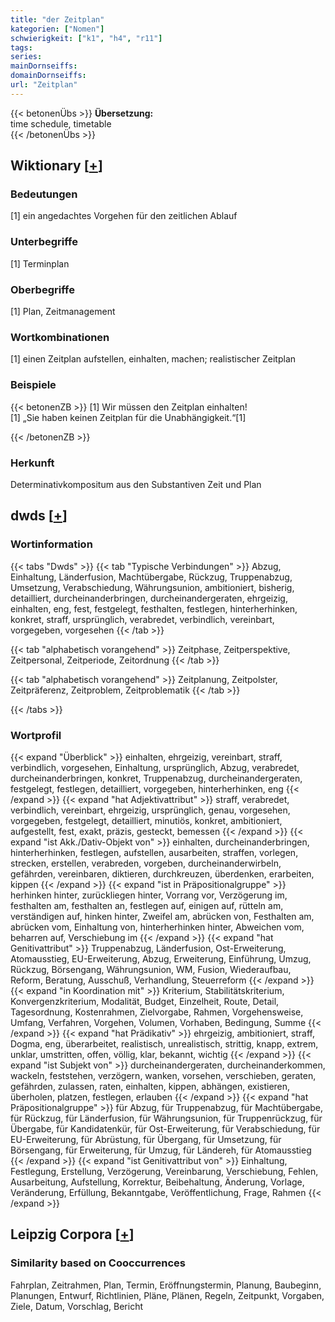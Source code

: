 ```yaml
---
title: "der Zeitplan"
kategorien: ["Nomen"]
schwierigkeit: ["k1", "h4", "r11"]
tags:
series:
mainDornseiffs:
domainDornseiffs:
url: "Zeitplan"
---
```


{{< betonenÜbs >}}
**Übersetzung:**  
time schedule, timetable  
{{< /betonenÜbs >}}

## Wiktionary [[+](https://de.wiktionary.org/wiki/Zeitplan)]

### Bedeutungen
[1] ein angedachtes Vorgehen für den zeitlichen Ablauf  

### Unterbegriffe
[1] Terminplan  

### Oberbegriffe
[1] Plan, Zeitmanagement  

### Wortkombinationen
[1] einen Zeitplan aufstellen, einhalten, machen; realistischer Zeitplan  

### Beispiele
{{< betonenZB >}}
[1] Wir müssen den Zeitplan einhalten!  
[1] „Sie haben keinen Zeitplan für die Unabhängigkeit.“[1]  

{{< /betonenZB >}}
### Herkunft
Determinativkompositum aus den Substantiven Zeit und Plan  



## dwds [[+](https://www.dwds.de/wb/Zeitplan)]

### Wortinformation
{{< tabs "Dwds" >}}
{{< tab "Typische Verbindungen" >}}
Abzug, Einhaltung, Länderfusion, Machtübergabe, Rückzug, Truppenabzug, Umsetzung, Verabschiedung, Währungsunion, ambitioniert, bisherig, detailliert, durcheinanderbringen, durcheinandergeraten, ehrgeizig, einhalten, eng, fest, festgelegt, festhalten, festlegen, hinterherhinken, konkret, straff, ursprünglich, verabredet, verbindlich, vereinbart, vorgegeben, vorgesehen
{{< /tab >}}

{{< tab "alphabetisch vorangehend" >}}
Zeitphase, Zeitperspektive, Zeitpersonal, Zeitperiode, Zeitordnung
{{< /tab >}}

{{< tab "alphabetisch vorangehend" >}}
Zeitplanung, Zeitpolster, Zeitpräferenz, Zeitproblem, Zeitproblematik
{{< /tab >}}

{{< /tabs >}}

### Wortprofil
{{< expand "Überblick" >}} einhalten, ehrgeizig, vereinbart, straff, verbindlich, vorgesehen, Einhaltung, ursprünglich, Abzug, verabredet, durcheinanderbringen, konkret, Truppenabzug, durcheinandergeraten, festgelegt, festlegen, detailliert, vorgegeben, hinterherhinken, eng {{< /expand >}}
{{< expand "hat Adjektivattribut" >}} straff, verabredet, verbindlich, vereinbart, ehrgeizig, ursprünglich, genau, vorgesehen, vorgegeben, festgelegt, detailliert, minutiös, konkret, ambitioniert, aufgestellt, fest, exakt, präzis, gesteckt, bemessen {{< /expand >}}
{{< expand "ist Akk./Dativ-Objekt von" >}} einhalten, durcheinanderbringen, hinterherhinken, festlegen, aufstellen, ausarbeiten, straffen, vorlegen, strecken, erstellen, verabreden, vorgeben, durcheinanderwirbeln, gefährden, vereinbaren, diktieren, durchkreuzen, überdenken, erarbeiten, kippen {{< /expand >}}
{{< expand "ist in Präpositionalgruppe" >}} herhinken hinter, zurückliegen hinter, Vorrang vor, Verzögerung im, festhalten am, festhalten an, festlegen auf, einigen auf, rütteln am, verständigen auf, hinken hinter, Zweifel am, abrücken von, Festhalten am, abrücken vom, Einhaltung von, hinterherhinken hinter, Abweichen vom, beharren auf, Verschiebung im {{< /expand >}}
{{< expand "hat Genitivattribut" >}} Truppenabzug, Länderfusion, Ost-Erweiterung, Atomausstieg, EU-Erweiterung, Abzug, Erweiterung, Einführung, Umzug, Rückzug, Börsengang, Währungsunion, WM, Fusion, Wiederaufbau, Reform, Beratung, Ausschuß, Verhandlung, Steuerreform {{< /expand >}}
{{< expand "in Koordination mit" >}} Kriterium, Stabilitätskriterium, Konvergenzkriterium, Modalität, Budget, Einzelheit, Route, Detail, Tagesordnung, Kostenrahmen, Zielvorgabe, Rahmen, Vorgehensweise, Umfang, Verfahren, Vorgehen, Volumen, Vorhaben, Bedingung, Summe {{< /expand >}}
{{< expand "hat Prädikativ" >}} ehrgeizig, ambitioniert, straff, Dogma, eng, überarbeitet, realistisch, unrealistisch, strittig, knapp, extrem, unklar, umstritten, offen, völlig, klar, bekannt, wichtig {{< /expand >}}
{{< expand "ist Subjekt von" >}} durcheinandergeraten, durcheinanderkommen, wackeln, feststehen, verzögern, wanken, vorsehen, verschieben, geraten, gefährden, zulassen, raten, einhalten, kippen, abhängen, existieren, überholen, platzen, festlegen, erlauben {{< /expand >}}
{{< expand "hat Präpositionalgruppe" >}} für Abzug, für Truppenabzug, für Machtübergabe, für Rückzug, für Länderfusion, für Währungsunion, für Truppenrückzug, für Übergabe, für Kandidatenkür, für Ost-Erweiterung, für Verabschiedung, für EU-Erweiterung, für Abrüstung, für Übergang, für Umsetzung, für Börsengang, für Erweiterung, für Umzug, für Ländereh, für Atomausstieg {{< /expand >}}
{{< expand "ist Genitivattribut von" >}} Einhaltung, Festlegung, Erstellung, Verzögerung, Vereinbarung, Verschiebung, Fehlen, Ausarbeitung, Aufstellung, Korrektur, Beibehaltung, Änderung, Vorlage, Veränderung, Erfüllung, Bekanntgabe, Veröffentlichung, Frage, Rahmen {{< /expand >}}

## Leipzig Corpora [[+](https://corpora.uni-leipzig.de/en/res?word=Zeitplan&corpusId=deu_newscrawl-public_2018)]


### Similarity based on Cooccurrences
Fahrplan, Zeitrahmen, Plan, Termin, Eröffnungstermin, Planung, Baubeginn, Planungen, Entwurf, Richtlinien, Pläne, Plänen, Regeln, Zeitpunkt, Vorgaben, Ziele, Datum, Vorschlag, Bericht

